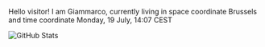 Hello visitor! I am Giammarco, currently living in space coordinate Brussels and time coordinate Monday, 19 July, 14:07 CEST

![GitHub Stats](https://github-readme-stats.vercel.app/api?username=grcasanova)
